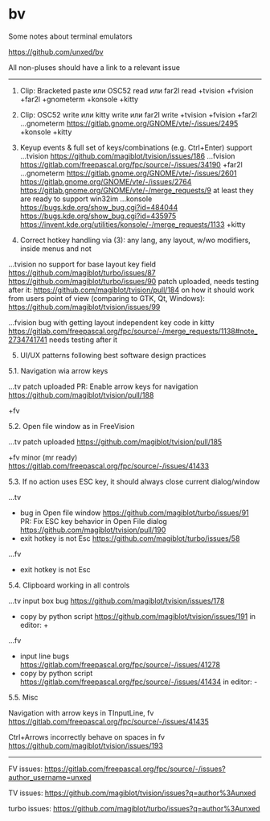 
# bv
Some notes about terminal emulators

https://github.com/unxed/bv

All non-pluses should have a link to a relevant issue

---

1. Clip: Bracketed paste или OSC52 read или far2l read
+tvision
+fvision
+far2l
+gnometerm
+konsole
+kitty

2. Clip: OSC52 write или kitty write или far2l write
+tvision
+fvision
+far2l
...gnometerm
https://gitlab.gnome.org/GNOME/vte/-/issues/2495
+konsole
+kitty

3. Keyup events & full set of keys/combinations (e.g. Ctrl+Enter) support
...tvision
https://github.com/magiblot/tvision/issues/186
...fvision
https://gitlab.com/freepascal.org/fpc/source/-/issues/34190
+far2l
...gnometerm
https://gitlab.gnome.org/GNOME/vte/-/issues/2601
https://gitlab.gnome.org/GNOME/vte/-/issues/2764
https://gitlab.gnome.org/GNOME/vte/-/merge_requests/9
at least they are ready to support win32im
...konsole
https://bugs.kde.org/show_bug.cgi?id=484044
https://bugs.kde.org/show_bug.cgi?id=435975
https://invent.kde.org/utilities/konsole/-/merge_requests/1133
+kitty

4. Correct hotkey handling via (3): any lang, any layout, w/wo modifiers, inside menus and not

...tvision
no support for base layout key field
https://github.com/magiblot/turbo/issues/87
https://github.com/magiblot/turbo/issues/90
patch uploaded, needs testing after it:
https://github.com/magiblot/tvision/pull/184
on how it should work from users point of view (comparing to GTK, Qt, Windows):
https://github.com/magiblot/tvision/issues/99

...fvision
bug with getting layout independent key code in kitty
https://gitlab.com/freepascal.org/fpc/source/-/merge_requests/1138#note_2734741741
needs testing after it

5. UI/UX patterns following best software design practices

5.1. Navigation wia arrow keys

...tv patch uploaded
PR: Enable arrow keys for navigation
https://github.com/magiblot/tvision/pull/188

+fv

5.2. Open file window as in FreeVision

...tv patch uploaded
https://github.com/magiblot/tvision/pull/185

+fv
minor (mr ready)
https://gitlab.com/freepascal.org/fpc/source/-/issues/41433

5.3. If no action uses ESC key, it should always close current dialog/window

...tv
- bug in Open file window
https://github.com/magiblot/turbo/issues/91
PR: Fix ESC key behavior in Open File dialog
https://github.com/magiblot/tvision/pull/190
- exit hotkey is not Esc
https://github.com/magiblot/turbo/issues/58

...fv
- exit hotkey is not Esc

5.4. Clipboard working in all controls

...tv
input box bug
https://github.com/magiblot/tvision/issues/178
- copy by python script
https://github.com/magiblot/tvision/issues/191
in editor: +

...fv
- input line bugs
https://gitlab.com/freepascal.org/fpc/source/-/issues/41278
- copy by python script
https://gitlab.com/freepascal.org/fpc/source/-/issues/41434
in editor: -

5.5. Misc

Navigation with arrow keys in TInputLine, fv
https://gitlab.com/freepascal.org/fpc/source/-/issues/41435

Ctrl+Arrows incorrectly behave on spaces in fv
https://github.com/magiblot/tvision/issues/193

---

FV issues:
https://gitlab.com/freepascal.org/fpc/source/-/issues?author_username=unxed

TV issues:
https://github.com/magiblot/tvision/issues?q=author%3Aunxed

turbo issues:
https://github.com/magiblot/turbo/issues?q=author%3Aunxed

